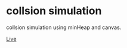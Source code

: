 # collsion simulation

collsion simulation using minHeap and canvas.

[Live](https://silly-brattain-99fcb3.netlify.app/)